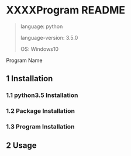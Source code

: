 # XXXXProgram README

> language: python
>
> language-version: 3.5.0
>
> OS: Windows10
>

 Program Name

## 1 Installation

### 1.1 python3.5 Installation

### 1.2 Package Installation

### 1.3 Program Installation


## 2 Usage

